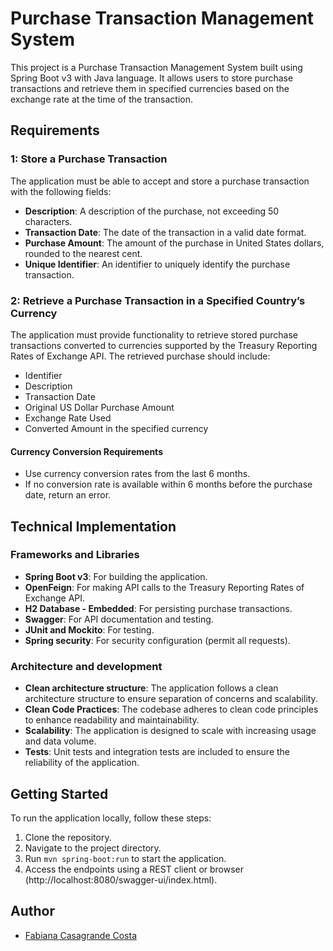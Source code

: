 # Purchase Transaction Management System

This project is a Purchase Transaction Management System built using Spring Boot v3 with Java language. It allows users to store purchase transactions and retrieve them in specified currencies based on the exchange rate at the time of the transaction.

## Requirements

### 1: Store a Purchase Transaction

The application must be able to accept and store a purchase transaction with the following fields:

- **Description**: A description of the purchase, not exceeding 50 characters.
- **Transaction Date**: The date of the transaction in a valid date format.
- **Purchase Amount**: The amount of the purchase in United States dollars, rounded to the nearest cent.
- **Unique Identifier**: An identifier to uniquely identify the purchase transaction.

### 2: Retrieve a Purchase Transaction in a Specified Country’s Currency

The application must provide functionality to retrieve stored purchase transactions converted to currencies supported by the Treasury Reporting Rates of Exchange API. The retrieved purchase should include:

- Identifier
- Description
- Transaction Date
- Original US Dollar Purchase Amount
- Exchange Rate Used
- Converted Amount in the specified currency

#### Currency Conversion Requirements

- Use currency conversion rates from the last 6 months.
- If no conversion rate is available within 6 months before the purchase date, return an error.

## Technical Implementation

### Frameworks and Libraries

- **Spring Boot v3**: For building the application.
- **OpenFeign**: For making API calls to the Treasury Reporting Rates of Exchange API.
- **H2 Database - Embedded**: For persisting purchase transactions.
- **Swagger**: For API documentation and testing.
- **JUnit and Mockito**: For testing.
- **Spring security**: For security configuration (permit all requests).
  
### Architecture and development

- **Clean architecture structure**: The application follows a clean architecture structure to ensure separation of concerns and scalability.
- **Clean Code Practices**: The codebase adheres to clean code principles to enhance readability and maintainability.
- **Scalability**: The application is designed to scale with increasing usage and data volume.
- **Tests**: Unit tests and integration tests are included to ensure the reliability of the application.

## Getting Started

To run the application locally, follow these steps:

1. Clone the repository.
2. Navigate to the project directory.
3. Run `mvn spring-boot:run` to start the application.
4. Access the endpoints using a REST client or browser (http://localhost:8080/swagger-ui/index.html).

## Author

- [Fabiana Casagrande Costa](https://github.com/fabianatc)
